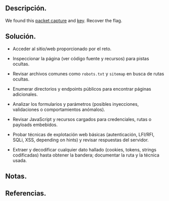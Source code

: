 ## Descripción.
We found this [packet capture](https://jupiter.challenges.picoctf.org/static/0c84d3636dd088d9fe4efd5d0d869a06/capture.pcap) and [key](https://jupiter.challenges.picoctf.org/static/0c84d3636dd088d9fe4efd5d0d869a06/picopico.key). Recover the flag.

## Solución.
- Acceder al sitio/web proporcionado por el reto.
    
- Inspeccionar la página (ver código fuente y recursos) para pistas ocultas.
    
- Revisar archivos comunes como `robots.txt` y `sitemap` en busca de rutas ocultas.
    
- Enumerar directorios y endpoints públicos para encontrar páginas adicionales.
    
- Analizar los formularios y parámetros (posibles inyecciones, validaciones o comportamientos anómalos).
    
- Revisar JavaScript y recursos cargados para credenciales, rutas o payloads embebidos.
    
- Probar técnicas de explotación web básicas (autenticación, LFI/RFI, SQLi, XSS, depending on hints) y revisar respuestas del servidor.
    
- Extraer y decodificar cualquier dato hallado (cookies, tokens, strings codificadas) hasta obtener la bandera; documentar la ruta y la técnica usada.

## Notas.

## Referencias.